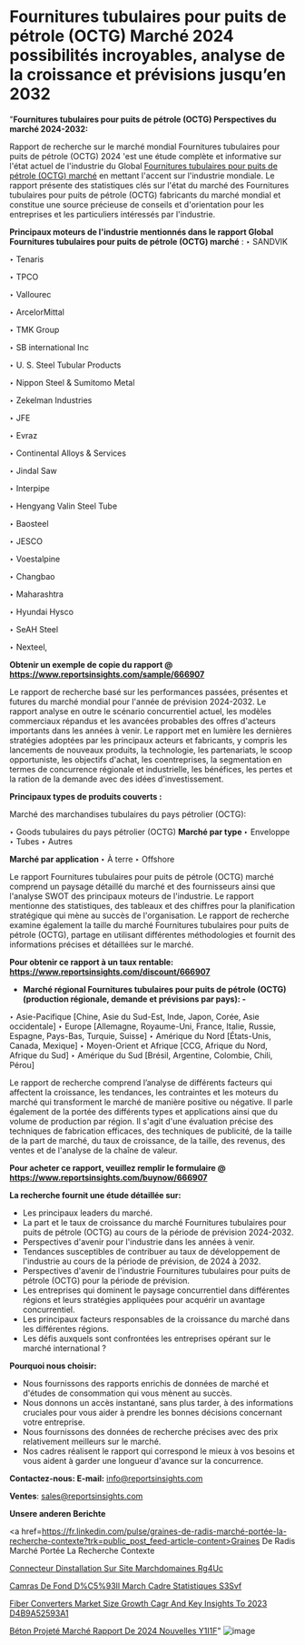 # Fournitures tubulaires pour puits de pétrole (OCTG) Marché 2024 possibilités incroyables, analyse de la croissance et prévisions jusqu’en 2032

"<strong>Fournitures tubulaires pour puits de pétrole (OCTG) Perspectives du marché 2024-2032:</strong>

Rapport de recherche sur le marché mondial Fournitures tubulaires pour puits de pétrole (OCTG) 2024 'est une étude complète et informative sur l'état actuel de l'industrie du Global <a href=https://www.reportsinsights.com/sample/666907>Fournitures tubulaires pour puits de pétrole (OCTG) marché</a> en mettant l'accent sur l'industrie mondiale. Le rapport présente des statistiques clés sur l'état du marché des Fournitures tubulaires pour puits de pétrole (OCTG) fabricants du marché mondial et constitue une source précieuse de conseils et d'orientation pour les entreprises et les particuliers intéressés par l'industrie.

<strong>Principaux moteurs de l'industrie mentionnés dans le rapport Global Fournitures tubulaires pour puits de pétrole (OCTG) marché</strong> :
‣ SANDVIK

‣ Tenaris

‣ TPCO

‣ Vallourec

‣ ArcelorMittal

‣ TMK Group

‣ SB international Inc

‣ U. S. Steel Tubular Products

‣ Nippon Steel & Sumitomo Metal

‣ Zekelman Industries

‣ JFE

‣ Evraz

‣ Continental Alloys & Services

‣ Jindal Saw

‣ Interpipe

‣ Hengyang Valin Steel Tube

‣ Baosteel

‣ JESCO

‣ Voestalpine

‣ Changbao

‣ Maharashtra

‣ Hyundai Hysco

‣ SeAH Steel

‣ Nexteel,

<strong>Obtenir un exemple de copie du rapport @ <a href=https://www.reportsinsights.com/sample/666907>https://www.reportsinsights.com/sample/666907</a></strong>

Le rapport de recherche basé sur les performances passées, présentes et futures du marché mondial pour l'année de prévision 2024-2032. Le rapport analyse en outre le scénario concurrentiel actuel, les modèles commerciaux répandus et les avancées probables des offres d'acteurs importants dans les années à venir. Le rapport met en lumière les dernières stratégies adoptées par les principaux acteurs et fabricants, y compris les lancements de nouveaux produits, la technologie, les partenariats, le scoop opportuniste, les objectifs d'achat, les coentreprises, la segmentation en termes de concurrence régionale et industrielle, les bénéfices, les pertes et la ration de la demande avec des idées d'investissement.

<strong>Principaux types de produits couverts :</strong>

Marché des marchandises tubulaires du pays pétrolier (OCTG):

‣  Goods tubulaires du pays pétrolier (OCTG) <strong> Marché <strong> par type </strong> </strong>
‣ Enveloppe
‣ Tubes
‣ Autres

<strong>Marché par application </strong>
‣ À terre
‣ Offshore

Le rapport Fournitures tubulaires pour puits de pétrole (OCTG) marché comprend un paysage détaillé du marché et des fournisseurs ainsi que l'analyse SWOT des principaux moteurs de l'industrie. Le rapport mentionne des statistiques, des tableaux et des chiffres pour la planification stratégique qui mène au succès de l'organisation. Le rapport de recherche examine également la taille du marché Fournitures tubulaires pour puits de pétrole (OCTG), partage en utilisant différentes méthodologies et fournit des informations précises et détaillées sur le marché.

<strong>Pour obtenir ce rapport à un taux rentable: <a href=https://www.reportsinsights.com/discount/666907>https://www.reportsinsights.com/discount/666907</a></strong>
<ul>
  <li><strong>Marché régional Fournitures tubulaires pour puits de pétrole (OCTG) (production régionale, demande et prévisions par pays): -</strong></li>
</ul>
‣ Asie-Pacifique [Chine, Asie du Sud-Est, Inde, Japon, Corée, Asie occidentale]
‣ Europe [Allemagne, Royaume-Uni, France, Italie, Russie, Espagne, Pays-Bas, Turquie, Suisse]
‣ Amérique du Nord [États-Unis, Canada, Mexique]
‣ Moyen-Orient et Afrique [CCG, Afrique du Nord, Afrique du Sud]
‣ Amérique du Sud [Brésil, Argentine, Colombie, Chili, Pérou]

Le rapport de recherche comprend l’analyse de différents facteurs qui affectent la croissance, les tendances, les contraintes et les moteurs du marché qui transforment le marché de manière positive ou négative. Il parle également de la portée des différents types et applications ainsi que du volume de production par région. Il s'agit d'une évaluation précise des techniques de fabrication efficaces, des techniques de publicité, de la taille de la part de marché, du taux de croissance, de la taille, des revenus, des ventes et de l'analyse de la chaîne de valeur.

<strong>Pour acheter ce rapport, veuillez remplir le formulaire @   <a href=https://www.reportsinsights.com/buynow/666907>https://www.reportsinsights.com/buynow/666907</a></strong>

<strong>La recherche fournit une étude détaillée sur:</strong>
<ul>
  <li>Les principaux leaders du marché.</li>
  <li>La part et le taux de croissance du marché Fournitures tubulaires pour puits de pétrole (OCTG) au cours de la période de prévision 2024-2032.</li>
  <li>Perspectives d'avenir pour l'industrie dans les années à venir.</li>
  <li>Tendances susceptibles de contribuer au taux de développement de l'industrie au cours de la période de prévision, de 2024 à 2032.</li>
  <li>Perspectives d'avenir de l'industrie Fournitures tubulaires pour puits de pétrole (OCTG) pour la période de prévision.</li>
  <li>Les entreprises qui dominent le paysage concurrentiel dans différentes régions et leurs stratégies appliquées pour acquérir un avantage concurrentiel.</li>
  <li>Les principaux facteurs responsables de la croissance du marché dans les différentes régions.</li>
  <li>Les défis auxquels sont confrontées les entreprises opérant sur le marché international ?</li>
</ul>
<strong>Pourquoi nous choisir:</strong>
<ul>
  <li>Nous fournissons des rapports enrichis de données de marché et d'études de consommation qui vous mènent au succès.</li>
  <li>Nous donnons un accès instantané, sans plus tarder, à des informations cruciales pour vous aider à prendre les bonnes décisions concernant votre entreprise.</li>
  <li>Nous fournissons des données de recherche précises avec des prix relativement meilleurs sur le marché.</li>
  <li>Nos cadres réalisent le rapport qui correspond le mieux à vos besoins et vous aident à garder une longueur d'avance sur la concurrence.</li>
</ul>
<strong>Contactez-nous:
</strong><strong>E-mail:</strong> <a href=mailto:info@reportsinsights.com>info@reportsinsights.com</a>

<strong>Ventes</strong>: <a href=mailto:sales@reportsinsights.com>sales@reportsinsights.com</a>

<strong>Unsere anderen Berichte</strong>

<a href=https://fr.linkedin.com/pulse/graines-de-radis-marché-portée-la-recherche-contexte?trk=public_post_feed-article-content>Graines De Radis Marché Portée La Recherche Contexte</a>

<a href=https://www.linkedin.com/pulse/connecteur-dinstallation-sur-site-march%C3%A9domaines-rg4uc/>Connecteur Dinstallation Sur Site Marchdomaines Rg4Uc</a>

<a href=https://www.linkedin.com/pulse/cam%C3%A9ras-de-fond-d%C5%93il-march%C3%A9-cadre-statistiques-s3svf/>Camras De Fond D%C5%93Il March Cadre Statistiques S3Svf</a>

<a href=https://medium.com/@swatiga40/fiber-converters-market-size-growth-cagr-and-key-insights-to-2023-d4b9a52593a1>Fiber Converters Market Size Growth Cagr And Key Insights To 2023 D4B9A52593A1</a>

<a href=https://fr.linkedin.com/pulse/béton-projeté-marché-rapport-de-2024-nouvelles-y1i1f/>Béton Projeté Marché Rapport De 2024 Nouvelles Y1I1F</a>"
![image](https://github.com/daminid12/RImarketgrowth/assets/158430485/036c4d08-d9dd-48b3-96ad-80cad302865b)

